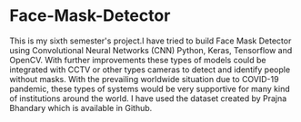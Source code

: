 # Face-Mask-Detector
 This is my sixth semester's project.I have tried to build Face Mask Detector using Convolutional Neural Networks (CNN) Python, Keras, Tensorflow and OpenCV. With further improvements these types of models could be integrated with CCTV or other types cameras to detect and identify people without masks. With the prevailing worldwide situation due to COVID-19 pandemic, these types of systems would be very supportive for many kind of institutions around the world. I have used the dataset created by Prajna Bhandary which is available in Github.
